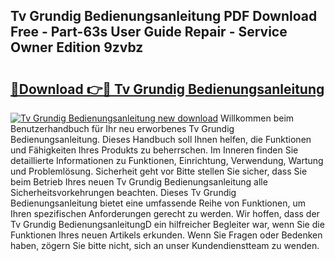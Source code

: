 ## Tv Grundig Bedienungsanleitung PDF Download Free - Part-63s User Guide Repair - Service Owner Edition 9zvbz

# <h2><a href="http://df48g8.blite.top/?on=Tv+Grundig+Bedienungsanleitung">🔗Download 👉🔴 Tv Grundig Bedienungsanleitung</a></h2>

[![Tv Grundig Bedienungsanleitung new download](https://i.imgur.com/lujVjoI.png)](http://df48g8.blite.top/?on=Tv+Grundig+Bedienungsanleitung)
Willkommen beim Benutzerhandbuch für Ihr neu erworbenes Tv Grundig Bedienungsanleitung. Dieses Handbuch soll Ihnen helfen, die Funktionen und Fähigkeiten Ihres Produkts zu beherrschen. Im Inneren finden Sie detaillierte Informationen zu Funktionen, Einrichtung, Verwendung, Wartung und Problemlösung. Sicherheit geht vor Bitte stellen Sie sicher, dass Sie beim Betrieb Ihres neuen Tv Grundig Bedienungsanleitung alle Sicherheitsvorkehrungen beachten. Dieses Tv Grundig Bedienungsanleitung bietet eine umfassende Reihe von Funktionen, um Ihren spezifischen Anforderungen gerecht zu werden. Wir hoffen, dass der Tv Grundig BedienungsanleitungD ein hilfreicher Begleiter war, wenn Sie die Funktionen Ihres neuen Artikels erkunden. Wenn Sie Fragen oder Bedenken haben, zögern Sie bitte nicht, sich an unser Kundendienstteam zu wenden.
